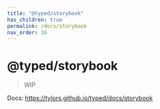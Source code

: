 ```yaml
---
title: "@typed/storybook"
has_children: true
permalink: /docs/storybook
nav_order: 16
---
```


# @typed/storybook

> WIP

Docs: https://tylors.github.io/typed/docs/storybook

